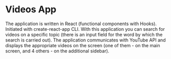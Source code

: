 # Videos App


The application is written in React (functional components with Hooks). Initiated with create-react-app CLI. With this application you can search for videos on a specific topic (there is an input field for the word by which the search is carried out). The application communicates with  YouTube API and displays the appropriate videos on the screen (one of them - on the main screen, and 4 others - on the additional sidebar).
